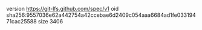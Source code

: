 version https://git-lfs.github.com/spec/v1
oid sha256:9557036e62a442754a42ccebae6d2409c054aaa6684ad1fe03319471cac25588
size 3406
